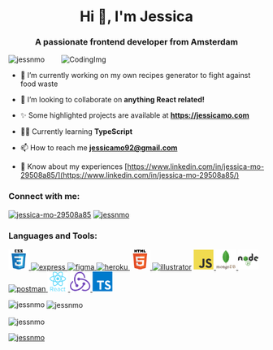 <h1 align="center">Hi 👋, I'm Jessica</h1>
<h3 align="center">A passionate frontend developer from Amsterdam</h3>
<img align="right" alt="CodingImg" width="400" src="https://i.pinimg.com/originals/5c/8f/08/5c8f08b5fe55e12baae6fc54e46c343a.gif">

<p align="left"> <img src="https://komarev.com/ghpvc/?username=jessnmo&label=Profile%20views&color=0e75b6&style=flat" alt="jessnmo" /> </p>


- 🔭 I’m currently working on my own recipes generator to fight against food waste

- 👯 I’m looking to collaborate on **anything React related!**

- ✨ Some highlighted projects are available at **https://jessicamo.com**

- 👩‍💻 Currently learning **TypeScript**

- 📫 How to reach me **jessicamo92@gmail.com**

- 📄 Know about my experiences [https://www.linkedin.com/in/jessica-mo-29508a85/](https://www.linkedin.com/in/jessica-mo-29508a85/)

<h3 align="left">Connect with me:</h3>
<p align="left">
<a href="https://linkedin.com/in/jessica-mo-29508a85" target="blank"><img align="center" src="https://raw.githubusercontent.com/rahuldkjain/github-profile-readme-generator/master/src/images/icons/Social/linked-in-alt.svg" alt="jessica-mo-29508a85" height="30" width="40" /></a>
<a href="https://codesandbox.com/jessnmo" target="blank"><img align="center" src="https://raw.githubusercontent.com/rahuldkjain/github-profile-readme-generator/master/src/images/icons/Social/codesandbox.svg" alt="jessnmo" height="30" width="40" /></a>
</p>


<h3 align="left">Languages and Tools:</h3>
<p align="left"> 
  <a href="https://www.w3schools.com/css/" target="_blank" rel="noreferrer"> 
  <img src="https://raw.githubusercontent.com/devicons/devicon/master/icons/css3/css3-original-wordmark.svg" alt="css3" width="40" height="40"/> 
  </a> 
  <a href="https://expressjs.com" target="_blank" rel="noreferrer"> 
    <img src="https://www.edureka.co/blog/wp-content/uploads/2019/07/express-logo.png" alt="express" width="40" height="40"/> 
  </a> 
  <a href="https://www.figma.com/" target="_blank" rel="noreferrer">
    <img src="https://www.vectorlogo.zone/logos/figma/figma-icon.svg" alt="figma" width="40" height="40"/>
  </a> 
  <a href="https://heroku.com" target="_blank" rel="noreferrer"> 
    <img src="https://www.vectorlogo.zone/logos/heroku/heroku-icon.svg" alt="heroku" width="40" height="40"/> 
  </a> 
  <a href="https://www.w3.org/html/" target="_blank" rel="noreferrer"> 
    <img src="https://raw.githubusercontent.com/devicons/devicon/master/icons/html5/html5-original-wordmark.svg" alt="html5" width="40" height="40"/> 
  </a> 
  <a href="https://www.adobe.com/in/products/illustrator.html" target="_blank" rel="noreferrer"> 
    <img src="https://www.vectorlogo.zone/logos/adobe_illustrator/adobe_illustrator-icon.svg" alt="illustrator" width="40" height="40"/></a> 
  <a href="https://developer.mozilla.org/en-US/docs/Web/JavaScript" target="_blank" rel="noreferrer"> 
    <img src="https://raw.githubusercontent.com/devicons/devicon/master/icons/javascript/javascript-original.svg" alt="javascript" width="40" height="40"/> 
  </a> 
  <a href="https://www.mongodb.com/" target="_blank" rel="noreferrer"> 
    <img src="https://raw.githubusercontent.com/devicons/devicon/master/icons/mongodb/mongodb-original-wordmark.svg" alt="mongodb" width="40" height="40"/> 
  </a> 
  <a href="https://nodejs.org" target="_blank" rel="noreferrer"> <img src="https://raw.githubusercontent.com/devicons/devicon/master/icons/nodejs/nodejs-original-wordmark.svg" alt="nodejs" width="40" height="40"/> </a> <a href="https://postman.com" target="_blank" rel="noreferrer"> <img src="https://www.vectorlogo.zone/logos/getpostman/getpostman-icon.svg" alt="postman" width="40" height="40"/> </a> <a href="https://reactjs.org/" target="_blank" rel="noreferrer"> <img src="https://raw.githubusercontent.com/devicons/devicon/master/icons/react/react-original-wordmark.svg" alt="react" width="40" height="40"/> </a> <a href="https://redux.js.org" target="_blank" rel="noreferrer"> <img src="https://raw.githubusercontent.com/devicons/devicon/master/icons/redux/redux-original.svg" alt="redux" width="40" height="40"/> </a> <a href="https://www.typescriptlang.org/" target="_blank" rel="noreferrer"> <img src="https://raw.githubusercontent.com/devicons/devicon/master/icons/typescript/typescript-original.svg" alt="typescript" width="40" height="40"/> </a> </p>

<p><img align="left" src="https://github-readme-stats.vercel.app/api/top-langs?username=jessnmo&show_icons=true&locale=en&layout=compact" alt="jessnmo" /></p>

<p>&nbsp;<img align="center" src="https://github-readme-stats.vercel.app/api?username=jessnmo&show_icons=true&locale=en" alt="jessnmo" /></p>

<p><img align="center" src="https://github-readme-streak-stats.herokuapp.com/?user=jessnmo&" alt="jessnmo" /></p>

<p align="left"> <a href="https://github.com/ryo-ma/github-profile-trophy"><img src="https://github-profile-trophy.vercel.app/?username=jessnmo" alt="jessnmo" /></a> </p>


<!---
jessnmo/jessnmo is a ✨ special ✨ repository because its `README.md` (this file) appears on your GitHub profile.
You can click the Preview link to take a look at your changes.
--->
